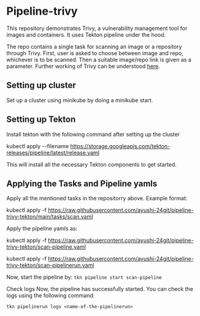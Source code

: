 
<h1>
Pipeline-trivy

</h1>
This repository demonstrates Trivy, a vulnerability management tool for images and containers. It uses Tekton pipeline under the hood.  


The repo contains a single task for scanning an image or a repository through Trivy. First, user is asked to choose between image and repo, whichever is to be scanned. Then a suitable image/repo link is given as a parameter. Further working of Trivy can be understood [here](https://rastogee-ayushi.medium.com/trivy-keep-your-artifacts-vulnerability-free-6dce292134e5). 

## Setting up cluster
Set up a cluster using minikube by doing a minikube start.

## Setting up Tekton
Install tekton with the following command after setting up the cluster

kubectl apply --filename https://storage.googleapis.com/tekton-releases/pipeline/latest/release.yaml

This will install all the necessary Tekton components to get started.

## Applying the Tasks and Pipeline yamls
Apply all the mentioned tasks in the repositorry above. Example format:

kubectl apply -f https://raw.githubusercontent.com/ayushi-24git/pipeline-trivy-tekton/main/tasks/scan.yaml

Apply the pipeline yamls as:

kubectl apply -f https://raw.githubusercontent.com/ayushi-24git/pipeline-trivy-tekton/scan-pipeline.yaml

kubectl apply -f https://raw.githubusercontent.com/ayushi-24git/pipeline-trivy-tekton/scan-pipelinerun.yaml

Now, start the pipeline by: `tkn pipeline start scan-pipeline`


Check logs
Now, the pipeline has successfully started. You can check the logs using the following command:

`tkn pipelinerun logs <name-of-the-pipelinerun>`

  
